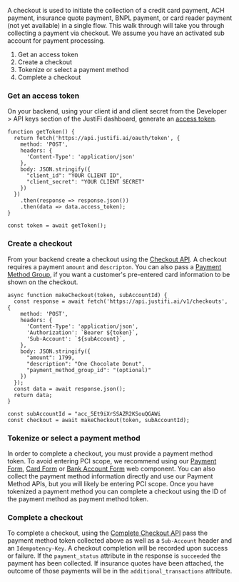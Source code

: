 A checkout is used to initiate the collection of a credit card payment, ACH payment, insurance quote payment, BNPL payment, or card reader payment (not yet available) in a single flow. This walk through will take you through collecting a payment via checkout. We assume you have an activated sub account for payment processing.

1. Get an access token
2. Create a checkout
3. Tokenize or select a payment method
4. Complete a checkout


### Get an access token
On your backend, using your client id and client secret from the Developer > API keys section of the JustiFi dashboard, generate an [access token](https://docs.justifi.tech/api-spec#tag/API-Credentials/operation/CreateAccessToken).

```
function getToken() {
  return fetch('https://api.justifi.ai/oauth/token', {
    method: 'POST',
    headers: {
      'Content-Type': 'application/json'
    },
    body: JSON.stringify({
      "client_id": "YOUR CLIENT ID",
      "client_secret": "YOUR CLIENT SECRET"
    })
  })
    .then(response => response.json())
    .then(data => data.access_token);
}

const token = await getToken();
```

### Create a checkout
From your backend create a checkout using the [Checkout API](https://docs.justifi.tech/api-spec#tag/Checkouts/operation/CreateCheckout). A checkout requires a payment `amount` and `descripton`. You can also pass a [Payment Method Group](https://docs.justifi.tech/api-spec#tag/Payment-Method-Groups), if you want a customer's pre-entered card information to be shown on the checkout. 

```
async function makeCheckout(token, subAccountId) {
  const response = await fetch('https://api.justifi.ai/v1/checkouts', {
    method: 'POST',
    headers: {
      'Content-Type': 'application/json',
      'Authorization': `Bearer ${token}`,
      'Sub-Account': `${subAccount}`,
    },
    body: JSON.stringify({
      "amount": 1799,
      "description": "One Chocolate Donut",
      "payment_method_group_id": "(optional)"
    })
  });
  const data = await response.json();
  return data;
}

const subAccountId = "acc_5Et9iXrSSAZR2KSouQGAWi
const checkout = await makeCheckout(token, subAccountId);
```

### Tokenize or select a payment method
In order to complete a checkout, you must provide a payment method token. To avoid entering PCI scope, we recommend using our [Payment Form](https://storybook.justifi.ai/?path=/docs/payment-facilitation-payments-payment-form--docs), [Card Form](https://storybook.justifi.ai/?path=/docs/payment-facilitation-payments-card-form--docs) or [Bank Account Form](https://storybook.justifi.ai/?path=/docs/payment-facilitation-payments-bank-account-form--docs) web component. You can also collect the payment method information directly and use our Payment Method APIs, but you will likely be entering PCI scope. Once you have tokenized a payment method you can complete a checkout using the ID of the payment method as payment method token.

### Complete a checkout
To complete a checkout, using the [Complete Checkout API](https://docs.justifi.tech/api-spec#tag/Checkouts/operation/CompleteCheckout) pass the payment method token collected above as well as a `Sub-Account` header and an `Idempotency-Key`. A checkout completion will be recorded upon success or failure. If the `payment_status` attribute in the response is `succeeded` the payment has been collected. If insurance quotes have been attached, the outcome of those payments will be in the `additional_transactions` attribute.